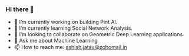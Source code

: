 ### Hi there 👋

- 🔭 I’m currently working on building Pint AI.
- 🌱 I’m currently learning Social Network Analysis.
- 👯 I’m looking to collaborate on Geometric Deep Learning applications.
- 💬 Ask me about Machine Learning
- 📫 How to reach me: ashish.jatav@zohomail.in
<!-- - ⚡ Fun fact: ... -->
<!--
**ashkjatav/ashkjatav** is a ✨ _special_ ✨ repository because its `README.md` (this file) appears on your GitHub profile.

Here are some ideas to get you started:


-->
